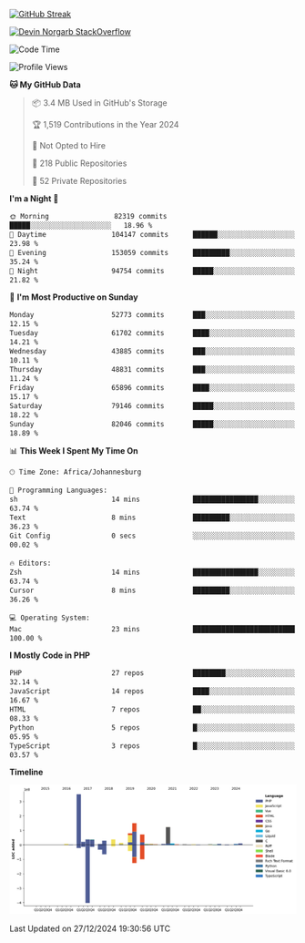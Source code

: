
[![GitHub Streak](http://github-readme-streak-stats.herokuapp.com?user=DevinNorgarb&date_format=M%20j%5B%2C%20Y%5D)]()


[![Devin Norgarb StackOverflow](https://github-readme-stackoverflow.vercel.app/?userID=4993755)](https://stackoverflow.com/users/4993755/devin-norgarb)

<!--START_SECTION:waka-->
![Code Time](http://img.shields.io/badge/Code%20Time-9%2C267%20hrs%2017%20mins-blue)

![Profile Views](http://img.shields.io/badge/Profile%20Views-12-blue)

**🐱 My GitHub Data** 

> 📦 3.4 MB Used in GitHub's Storage 
 > 
> 🏆 1,519 Contributions in the Year 2024
 > 
> 🚫 Not Opted to Hire
 > 
> 📜 218 Public Repositories 
 > 
> 🔑 52 Private Repositories 
 > 
**I'm a Night 🦉** 

```text
🌞 Morning                82319 commits       █████░░░░░░░░░░░░░░░░░░░░   18.96 % 
🌆 Daytime                104147 commits      ██████░░░░░░░░░░░░░░░░░░░   23.98 % 
🌃 Evening                153059 commits      █████████░░░░░░░░░░░░░░░░   35.24 % 
🌙 Night                  94754 commits       █████░░░░░░░░░░░░░░░░░░░░   21.82 % 
```
📅 **I'm Most Productive on Sunday** 

```text
Monday                   52773 commits       ███░░░░░░░░░░░░░░░░░░░░░░   12.15 % 
Tuesday                  61702 commits       ████░░░░░░░░░░░░░░░░░░░░░   14.21 % 
Wednesday                43885 commits       ███░░░░░░░░░░░░░░░░░░░░░░   10.11 % 
Thursday                 48831 commits       ███░░░░░░░░░░░░░░░░░░░░░░   11.24 % 
Friday                   65896 commits       ████░░░░░░░░░░░░░░░░░░░░░   15.17 % 
Saturday                 79146 commits       █████░░░░░░░░░░░░░░░░░░░░   18.22 % 
Sunday                   82046 commits       █████░░░░░░░░░░░░░░░░░░░░   18.89 % 
```


📊 **This Week I Spent My Time On** 

```text
🕑︎ Time Zone: Africa/Johannesburg

💬 Programming Languages: 
sh                       14 mins             ████████████████░░░░░░░░░   63.74 % 
Text                     8 mins              █████████░░░░░░░░░░░░░░░░   36.23 % 
Git Config               0 secs              ░░░░░░░░░░░░░░░░░░░░░░░░░   00.02 % 

🔥 Editors: 
Zsh                      14 mins             ████████████████░░░░░░░░░   63.74 % 
Cursor                   8 mins              █████████░░░░░░░░░░░░░░░░   36.26 % 

💻 Operating System: 
Mac                      23 mins             █████████████████████████   100.00 % 
```

**I Mostly Code in PHP** 

```text
PHP                      27 repos            ████████░░░░░░░░░░░░░░░░░   32.14 % 
JavaScript               14 repos            ████░░░░░░░░░░░░░░░░░░░░░   16.67 % 
HTML                     7 repos             ██░░░░░░░░░░░░░░░░░░░░░░░   08.33 % 
Python                   5 repos             █░░░░░░░░░░░░░░░░░░░░░░░░   05.95 % 
TypeScript               3 repos             █░░░░░░░░░░░░░░░░░░░░░░░░   03.57 % 
```



**Timeline**

![Lines of Code chart](https://raw.githubusercontent.com/DevinNorgarb/DevinNorgarb/main/assets/bar_graph.png)


 Last Updated on 27/12/2024 19:30:56 UTC
<!--END_SECTION:waka-->

